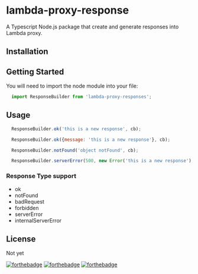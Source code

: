 # lambda-proxy-response

A Typescript Node.js package that create and generate responses into Lambda proxy.

## Installation


## Getting Started

You will need to import the node module into your file:

```javascript
  import ResponseBuilder from 'lambda-proxy-responses';
```

## Usage  

```javascript
  ResponseBuilder.ok('this is a new response', cb);
```

```javascript
  ResponseBuilder.ok({message: 'this is a new response'}, cb);
```

```javascript
  ResponseBuilder.notFound('object notFound', cb);
```


```javascript
  ResponseBuilder.serverError(500, new Error('this is a new response'), cb);
```


### Response Type support
  - ok
  - notFound
  - badRequest
  - forbidden
  - serverError
  - internalServerError
## License

Not yet


[![forthebadge](https://forthebadge.com/images/badges/powered-by-electricity.svg)](https://forthebadge.com) [![forthebadge](https://forthebadge.com/images/badges/built-with-love.svg)](https://forthebadge.com) [![forthebadge](https://forthebadge.com/images/badges/uses-js.svg)](https://forthebadge.com)
